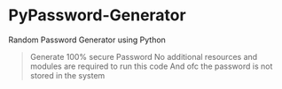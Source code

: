 # PyPassword-Generator

Random Password Generator using Python

> Generate 100% secure Password
> No additional resources and modules are required to run this code
> And ofc the password is not stored in the system 
